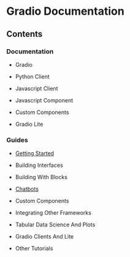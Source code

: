 # Gradio Documentation

## Contents

### Documentation

- Gradio

- Python Client

- Javascript Client

- Javascript Component

- Custom Components

- Gradio Lite

### Guides

- [Getting Started](getting-started)

- Building Interfaces

- Building With Blocks

- [Chatbots](chatbots)

- Custom Components

- Integrating Other Frameworks

- Tabular Data Science And Plots

- Gradio Clients And Lite

- Other Tutorials
